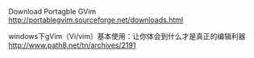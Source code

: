 ﻿Download Portagble GVim
http://portablegvim.sourceforge.net/downloads.html

windows下gVim（Vi/vim）基本使用：让你体会到什么才是真正的编辑利器
http://www.path8.net/tn/archives/2191